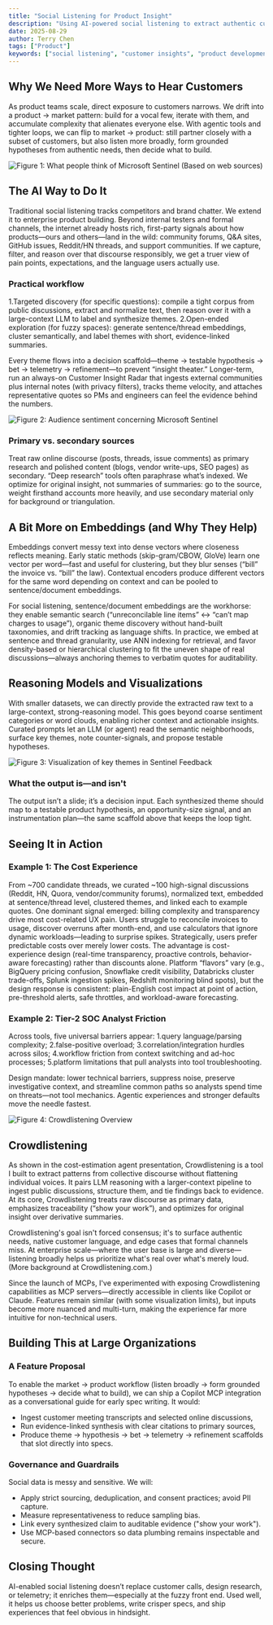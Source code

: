 ```yaml
---
title: "Social Listening for Product Insight"
description: "Using AI-powered social listening to extract authentic customer insights from online discourse. Moving from product-to-market to market-to-product development through systematic analysis of community discussions."
date: 2025-08-29
author: Terry Chen
tags: ["Product"]
keywords: ["social listening", "customer insights", "product development", "AI analysis", "community research", "market validation", "customer discourse", "product-market fit", "embeddings", "customer research"]
---
```


## Why We Need More Ways to Hear Customers
As product teams scale, direct exposure to customers narrows. We drift into a product → market pattern: build for a vocal few, iterate with them, and accumulate complexity that alienates everyone else. With agentic tools and tighter loops, we can flip to market → product: still partner closely with a subset of customers, but also listen more broadly, form grounded hypotheses from authentic needs, then decide what to build.

![Figure 1: What people think of Microsoft Sentinel (Based on web sources)](/images/posts/need_validation/sentinel_sentiment.png)


## The AI Way to Do It
Traditional social listening tracks competitors and brand chatter. We extend it to enterprise product building. Beyond internal testers and formal channels, the internet already hosts rich, first-party signals about how products—ours and others—land in the wild: community forums, Q&A sites, GitHub issues, Reddit/HN threads, and support communities. If we capture, filter, and reason over that discourse responsibly, we get a truer view of pain points, expectations, and the language users actually use.

### Practical workflow
1.Targeted discovery (for specific questions): compile a tight corpus from public discussions, extract and normalize text, then reason over it with a large-context LLM to label and synthesize themes.
2.Open-ended exploration (for fuzzy spaces): generate sentence/thread embeddings, cluster semantically, and label themes with short, evidence-linked summaries.

Every theme flows into a decision scaffold—theme → testable hypothesis → bet → telemetry → refinement—to prevent “insight theater.” Longer-term, run an always-on Customer Insight Radar that ingests external communities plus internal notes (with privacy filters), tracks theme velocity, and attaches representative quotes so PMs and engineers can feel the evidence behind the numbers. 

![Figure 2: Audience sentiment concerning Microsoft Sentinel](/images/posts/need_validation/audience_sentiment.png)

### Primary vs. secondary sources
Treat raw online discourse (posts, threads, issue comments) as primary research and polished content (blogs, vendor write-ups, SEO pages) as secondary. “Deep research” tools often paraphrase what’s indexed. We optimize for original insight, not summaries of summaries: go to the source, weight firsthand accounts more heavily, and use secondary material only for background or triangulation.

## A Bit More on Embeddings (and Why They Help)
Embeddings convert messy text into dense vectors where closeness reflects meaning. Early static methods (skip-gram/CBOW, GloVe) learn one vector per word—fast and useful for clustering, but they blur senses (“bill” the invoice vs. “bill” the law). Contextual encoders produce different vectors for the same word depending on context and can be pooled to sentence/document embeddings.

For social listening, sentence/document embeddings are the workhorse: they enable semantic search (“unreconcilable line items” ↔ “can’t map charges to usage”), organic theme discovery without hand-built taxonomies, and drift tracking as language shifts. In practice, we embed at sentence and thread granularity, use ANN indexing for retrieval, and favor density-based or hierarchical clustering to fit the uneven shape of real discussions—always anchoring themes to verbatim quotes for auditability.

## Reasoning Models and Visualizations
With smaller datasets, we can directly provide the extracted raw text to a large-context, strong-reasoning model. This goes beyond coarse sentiment categories or word clouds, enabling richer context and actionable insights. Curated prompts let an LLM (or agent) read the semantic neighborhoods, surface key themes, note counter-signals, and propose testable hypotheses.

![Figure 3: Visualization of key themes in Sentinel Feedback](/images/posts/need_validation/key_themes_visualization.png)

### What the output is—and isn't
The output isn’t a slide; it’s a decision input. Each synthesized theme should map to a testable product hypothesis, an opportunity-size signal, and an instrumentation plan—the same scaffold above that keeps the loop tight.

## Seeing It in Action

### Example 1: The Cost Experience
From ~700 candidate threads, we curated ~100 high-signal discussions (Reddit, HN, Quora, vendor/community forums), normalized text, embedded at sentence/thread level, clustered themes, and linked each to example quotes. One dominant signal emerged: billing complexity and transparency drive most cost-related UX pain. Users struggle to reconcile invoices to usage, discover overruns after month-end, and use calculators that ignore dynamic workloads—leading to surprise spikes. Strategically, users prefer predictable costs over merely lower costs. The advantage is cost-experience design (real-time transparency, proactive controls, behavior-aware forecasting) rather than discounts alone. Platform “flavors” vary (e.g., BigQuery pricing confusion, Snowflake credit visibility, Databricks cluster trade-offs, Splunk ingestion spikes, Redshift monitoring blind spots), but the design response is consistent: plain-English cost impact at point of action, pre-threshold alerts, safe throttles, and workload-aware forecasting.


### Example 2: Tier-2 SOC Analyst Friction
Across tools, five universal barriers appear:
1.query language/parsing complexity;
2.false-positive overload;
3.correlation/integration hurdles across silos;
4.workflow friction from context switching and ad-hoc processes;
5.platform limitations that pull analysts into tool troubleshooting.

Design mandate: lower technical barriers, suppress noise, preserve investigative context, and streamline common paths so analysts spend time on threats—not tool mechanics. Agentic experiences and stronger defaults move the needle fastest.


![Figure 4: Crowdlistening Overview](/images/posts/need_validation/crowdlistening_overview.png)

## Crowdlistening



As shown in the cost-estimation agent presentation, Crowdlistening is a tool I built to extract patterns from collective discourse without flattening individual voices. It pairs LLM reasoning with a larger-context pipeline to ingest public discussions, structure them, and tie findings back to evidence. At its core, Crowdlistening treats raw discourse as primary data, emphasizes traceability (“show your work”), and optimizes for original insight over derivative summaries.

Crowdlistening's goal isn't forced consensus; it's to surface authentic needs, native customer language, and edge cases that formal channels miss. At enterprise scale—where the user base is large and diverse—listening broadly helps us prioritize what's real over what's merely loud. (More background at Crowdlistening.com.)



Since the launch of MCPs, I've experimented with exposing Crowdlistening capabilities as MCP servers—directly accessible in clients like Copilot or Claude. Features remain similar (with some visualization limits), but inputs become more nuanced and multi-turn, making the experience far more intuitive for non-technical users.

## Building This at Large Organizations

### A Feature Proposal
To enable the market → product workflow (listen broadly → form grounded hypotheses → decide what to build), we can ship a Copilot MCP integration as a conversational guide for early spec writing. It would:
- Ingest customer meeting transcripts and selected online discussions,
- Run evidence-linked synthesis with clear citations to primary sources,
- Produce theme → hypothesis → bet → telemetry → refinement scaffolds that slot directly into specs.

### Governance and Guardrails
Social data is messy and sensitive. We will:
- Apply strict sourcing, deduplication, and consent practices; avoid PII capture.
- Measure representativeness to reduce sampling bias.
- Link every synthesized claim to auditable evidence ("show your work").
- Use MCP-based connectors so data plumbing remains inspectable and secure.

## Closing Thought
AI-enabled social listening doesn’t replace customer calls, design research, or telemetry; it enriches them—especially at the fuzzy front end. Used well, it helps us choose better problems, write crisper specs, and ship experiences that feel obvious in hindsight.
